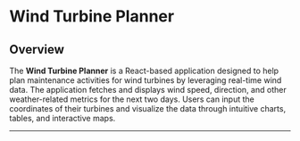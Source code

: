 # Wind Turbine Planner

## Overview

The **Wind Turbine Planner** is a React-based application designed to help plan maintenance activities for wind turbines by leveraging real-time wind data. The application fetches and displays wind speed, direction, and other weather-related metrics for the next two days. Users can input the coordinates of their turbines and visualize the data through intuitive charts, tables, and interactive maps.

---
